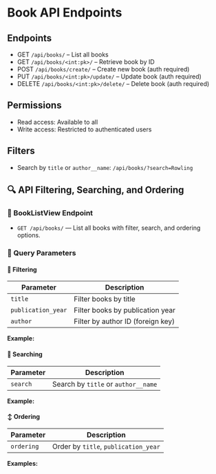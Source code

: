 # Book API Endpoints

## Endpoints

- GET `/api/books/` – List all books
- GET `/api/books/<int:pk>/` – Retrieve book by ID
- POST `/api/books/create/` – Create new book (auth required)
- PUT `/api/books/<int:pk>/update/` – Update book (auth required)
- DELETE `/api/books/<int:pk>/delete/` – Delete book (auth required)

## Permissions

- Read access: Available to all
- Write access: Restricted to authenticated users

## Filters

- Search by `title` or `author__name`: `/api/books/?search=Rowling`

## 🔍 API Filtering, Searching, and Ordering

### 📘 BookListView Endpoint

- `GET /api/books/` — List all books with filter, search, and ordering options.

### 🧰 Query Parameters

#### 📌 Filtering

| Parameter          | Description                       |
| ------------------ | --------------------------------- |
| `title`            | Filter books by title             |
| `publication_year` | Filter books by publication year  |
| `author`           | Filter by author ID (foreign key) |

**Example:**

#### 🔎 Searching

| Parameter | Description                         |
| --------- | ----------------------------------- |
| `search`  | Search by `title` or `author__name` |

**Example:**

#### ↕️ Ordering

| Parameter  | Description                          |
| ---------- | ------------------------------------ |
| `ordering` | Order by `title`, `publication_year` |

**Examples:**
